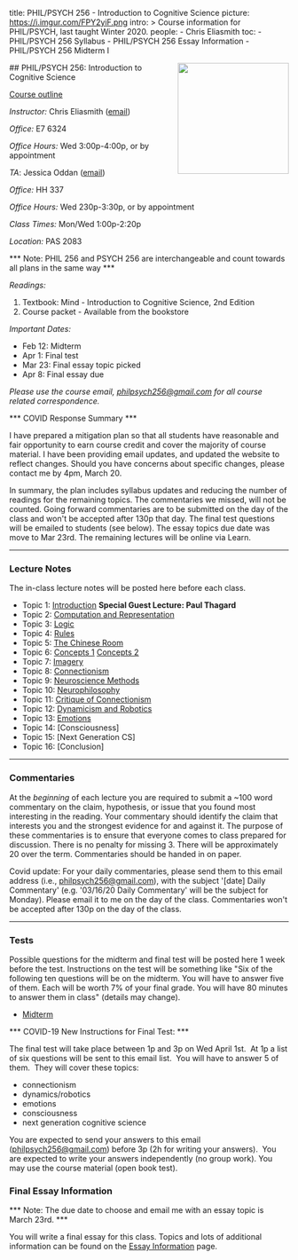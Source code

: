 title: PHIL/PSYCH 256 - Introduction to Cognitive Science
picture: https://i.imgur.com/FPY2yiF.png
intro: >
    Course information for PHIL/PSYCH, last taught Winter 2020.
people:
    - Chris Eliasmith
toc:
    - PHIL/PSYCH 256 Syllabus
    - PHIL/PSYCH 256 Essay Information
    - PHIL/PSYCH 256 Midterm I

<img style="float: right;" width=200 src="https://i.imgur.com/yXVgMlf.png">
##  PHIL/PSYCH 256: Introduction to Cognitive Science

[Course outline](phil-256/philpsych-256-syllabus.html)

_Instructor:_ Chris Eliasmith ([email](mailto:philpsych256@gmail.com))

_Office:_ E7 6324

_Office Hours:_ Wed 3:00p-4:00p, or by appointment

_TA_: Jessica Oddan ([email](joddan@uwaterloo.ca))

_Office:_ HH 337

_Office Hours:_ Wed 230p-3:30p, or by appointment

_Class Times:_ Mon/Wed 1:00p-2:20p

_Location:_ PAS 2083

*** Note: PHIL 256 and PSYCH 256 are interchangeable and count towards all plans in the same way ***

*Readings:*

1. Textbook: Mind - Introduction to Cognitive Science, 2nd Edition
1. Course packet - Available from the bookstore

_Important Dates:_ 

 * Feb 12: Midterm
 * Apr 1: Final test
 * Mar 23: Final essay topic picked
 * Apr 8: Final essay due

*Please use the course email, [philpsych256@gmail.com](mailto:philpsych256@gmail.com) for all course related correspondence.*

*** COVID Response Summary ***

I have prepared a mitigation plan so that all students have reasonable and fair opportunity to earn course credit and cover the majority of course material. I have been providing email updates, and updated the website to reflect changes. Should you have concerns about specific changes, please contact me by 4pm, March 20. 

In summary, the plan includes syllabus updates and reducing the number of readings for the remaining topics. The commentaries we missed, will not be counted. Going forward commentaries are to be submitted on the day of the class and won't be accepted after 130p that day. The final test questions will be emailed to students (see below). The essay topics due date was move to Mar 23rd.  The remaining lectures will be online via Learn.

* * *

### Lecture Notes

The in-class lecture notes will be posted here before each class.

 * Topic 1: [Introduction](https://drive.google.com/open?id=1FwNOH2QbICySel0BjI_eeF8_PVuTNgAQ) **Special Guest Lecture: Paul Thagard**
 * Topic 2: [Computation and Representation](https://drive.google.com/open?id=1l9quGHuBjDS71RVwdnowpTiW5_UvF9IX)
 * Topic 3: [Logic](https://drive.google.com/open?id=1KC_OMW88kNWk3CUjAou0Hizqdml5oI_6)
 * Topic 4: [Rules](https://drive.google.com/file/d/1FHOUT3cXq0NPcBijaFQQ_G5oHCuuFR9a/view?usp=sharing)
 * Topic 5: [The Chinese Room](https://drive.google.com/file/d/1SEmlwF6zoB4FZXvrFA215nkDD2fpQgW2/view?usp=sharing)
 * Topic 6: [Concepts 1](https://drive.google.com/file/d/1GoL3xTNnJwqZ1lpUcpTp20TS0GGAgpQx/view?usp=sharing) [Concepts 2](https://drive.google.com/open?id=1dkM7tQXQUbrF_hd9m95fn_TnQgK2wmzX)
 * Topic 7: [Imagery](https://drive.google.com/open?id=1zWdfNIej6xoRVw3dQooNAVAnPxHi-WM6)
 * Topic 8: [Connectionism](https://drive.google.com/open?id=19Cp3gEKUh595saa34t43RqDXJchc5vgF)
 * Topic 9: [Neuroscience Methods](https://drive.google.com/open?id=1W80GktA1L9mMBAX122iSd6bj67byDfSZ)
 * Topic 10: [Neurophilosophy](https://drive.google.com/open?id=1-NhOgaLy9fBa0jc2qtKoE7G_Uy7EayG5)
 * Topic 11: [Critique of Connectionism](https://drive.google.com/open?id=1uvZ5MExG9MjPoyW8XdD8dEOewcqPfZF8)
 * Topic 12: [Dynamicism and Robotics](https://drive.google.com/open?id=11C9W9XhWQ3Kail4sfiMM58Y0qmQ45pfP)
 * Topic 13: [Emotions](https://drive.google.com/open?id=1WBAEHmRCGHYNLrvA0lyIdwD9YEm5yDAJ)
 * Topic 14: [Consciousness]
 * Topic 15: [Next Generation CS]
 * Topic 16: [Conclusion]

* * *

### Commentaries

At the _beginning_ of each lecture you are required to submit a ~100 word commentary on the claim, hypothesis, or issue that you found most interesting in the reading. Your commentary should identify the claim that interests you and the strongest evidence for and against it. The purpose of these commentaries is to ensure that everyone comes to class prepared for discussion. There is no penalty for missing 3. There will be approximately 20 over the term. Commentaries should be handed in on paper.

Covid update: For your daily commentaries, please send them to this email address (i.e., philpsych256@gmail.com), with the subject '[date] Daily Commentary' (e.g. '03/16/20 Daily Commentary' will be the subject for Monday).  Please email it to me on the day of the class.  Commentaries won't be accepted after 130p on the day of the class.

* * * 

### Tests

Possible questions for the midterm and final test will be posted here 1 week before the test.  Instructions on the test will be something like "Six of the following ten questions will be on the midterm. You will have to answer five of them. Each will be worth 7% of your final grade. You will have 80 minutes to answer them in class" (details may change).

- [Midterm](phil-256/philpsych-256-midterm-i.html)

*** COVID-19 New Instructions for Final Test: ***

The final test will take place between 1p and 3p on Wed April 1st.  At 1p a list of six questions will be sent to this email list.  You will have to answer 5 of them.  They will cover these topics:

* connectionism
* dynamics/robotics
* emotions
* consciousness
* next generation cognitive science

You are expected to send your answers to this email (philpsych256@gmail.com) before 3p (2h for writing your answers).  You are expected to write your answers independently (no group work). You may use the course material (open book test). 

### Final Essay Information

*** Note: The due date to choose and email me with an essay topic is March 23rd. ***

You will write a final essay for this class. Topics and lots of additional information can be found on the [Essay Information](phil-256/philpsych-256-essay-information.html) page.



